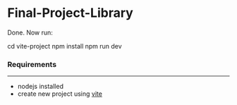 # Final-Project-Library

Done. Now run:

cd vite-project
npm install
npm run dev

### Requirements

---

- nodejs installed
- create new project using [vite](https://vitejs.dev/guide/)
